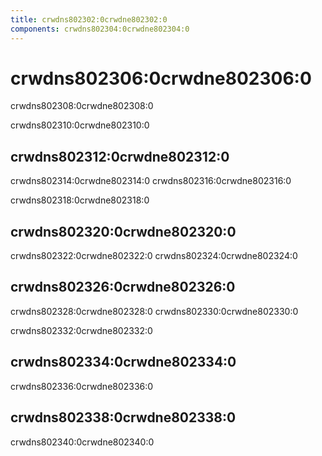 ```yaml
---
title: crwdns802302:0crwdne802302:0
components: crwdns802304:0crwdne802304:0
---
```

# crwdns802306:0crwdne802306:0

<p class="description">crwdns802308:0crwdne802308:0</p>

crwdns802310:0crwdne802310:0

## crwdns802312:0crwdne802312:0

crwdns802314:0crwdne802314:0 crwdns802316:0crwdne802316:0

crwdns802318:0crwdne802318:0

## crwdns802320:0crwdne802320:0

crwdns802322:0crwdne802322:0 crwdns802324:0crwdne802324:0

## crwdns802326:0crwdne802326:0

crwdns802328:0crwdne802328:0 crwdns802330:0crwdne802330:0

crwdns802332:0crwdne802332:0

## crwdns802334:0crwdne802334:0

crwdns802336:0crwdne802336:0

## crwdns802338:0crwdne802338:0

crwdns802340:0crwdne802340:0